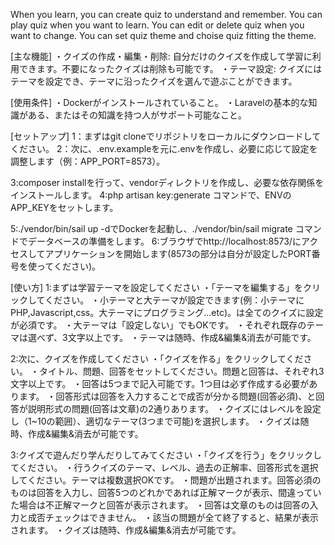 When you learn, you can create quiz to understand and remember.
You can play quiz when you want to learn.
You can edit or delete quiz when you want to change.
You can set quiz theme and choise quiz fitting the theme.

[主な機能]
・クイズの作成・編集・削除: 自分だけのクイズを作成して学習に利用できます。不要になったクイズは削除も可能です。
・テーマ設定: クイズにはテーマを設定でき、テーマに沿ったクイズを選んで遊ぶことができます。

[使用条件]
・Dockerがインストールされていること。
・Laravelの基本的な知識がある、またはその知識を持つ人がサポート可能なこと。

[セットアップ]
1：まずはgit cloneでリポジトリをローカルにダウンロードしてください。
2：次に、.env.exampleを元に.envを作成し、必要に応じて設定を調整します（例：APP_PORT=8573）。

3:composer installを行って、vendorディレクトリを作成し、必要な依存関係をインストールします。
4:php artisan key:generate コマンドで、ENVのAPP_KEYをセットします。


5:./vendor/bin/sail up -dでDockerを起動し、./vendor/bin/sail migrate コマンドでデータベースの準備をします。
6:ブラウザでhttp://localhost:8573/にアクセスしてアプリケーションを開始します(8573の部分は自分が設定したPORT番号を使ってください)。

[使い方]
1:まずは学習テーマを設定してください
・「テーマを編集する」をクリックしてください。
・小テーマと大テーマが設定できます(例：小テーマにPHP,Javascript,css。大テーマにプログラミング…etc)。は全てのクイズに設定が必須です。
・大テーマは「設定しない」でもOKです。
・それぞれ既存のテーマは選べず、3文字以上です。
・テーマは随時、作成&編集&消去が可能です。

2:次に、クイズを作成してください
・「クイズを作る」をクリックしてください。
・タイトル、問題、回答をセットしてください。問題と回答は、それぞれ3文字以上です。
・回答は5つまで記入可能です。1つ目は必ず作成する必要があります。
・回答形式は回答を入力することで成否が分かる問題(回答必須)、と回答が説明形式の問題(回答は文章)の2通りあります。
・クイズにはレベルを設定し（1~10の範囲）、適切なテーマ(3つまで可能)を選択します。
・クイズは随時、作成&編集&消去が可能です。

3:クイズで遊んだり学んだりしてみてください
・「クイズを行う」をクリックしてください。
・行うクイズのテーマ、レベル、過去の正解率、回答形式を選択してください。テーマは複数選択OKです。
・問題が出題されます。回答必須のものは回答を入力し、回答5つのどれかであれば正解マークが表示、間違っていた場合は不正解マークと回答が表示されます。
・回答は文章のものは回答の入力と成否チェックはできません。
・該当の問題が全て終了すると、結果が表示されます。
・クイズは随時、作成&編集&消去が可能です。


